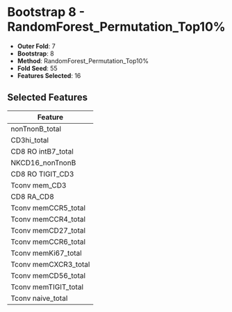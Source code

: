 # Bootstrap 8 - RandomForest_Permutation_Top10%

- **Outer Fold**: 7
- **Bootstrap**: 8
- **Method**: RandomForest_Permutation_Top10%
- **Fold Seed**: 55
- **Features Selected**: 16

## Selected Features

| Feature |
|---------|
| nonTnonB_total |
| CD3hi_total |
| CD8 RO intB7_total |
| NKCD16_nonTnonB |
| CD8 RO TIGIT_CD3 |
| Tconv mem_CD3 |
| CD8 RA_CD8 |
| Tconv memCCR5_total |
| Tconv memCCR4_total |
| Tconv memCD27_total |
| Tconv memCCR6_total |
| Tconv memKi67_total |
| Tconv memCXCR3_total |
| Tconv memCD56_total |
| Tconv memTIGIT_total |
| Tconv naive_total |
